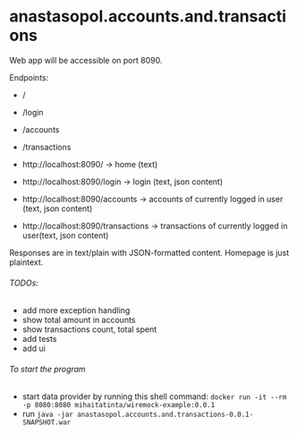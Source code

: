 # anastasopol.accounts.and.transactions

Web app will be accessible on port 8090.

Endpoints:
* /
* /login
* /accounts
* /transactions


* http://localhost:8090/ -> home (text)
* http://localhost:8090/login -> login (text, json content)
* http://localhost:8090/accounts -> accounts of currently logged in user (text, json content)
* http://localhost:8090/transactions ->  transactions of currently logged in user(text, json content)


Responses are in text/plain with JSON-formatted content. Homepage is just plaintext.


<h6>TODOs:</h6>

* add more exception handling
* show total amount in accounts
* show transactions count, total spent
* add tests
* add ui

<h6>To start the program </h6>
  
 * start data provider by running this shell command: ```docker run -it --rm -p 8080:8080 mihaitatinta/wiremock-example:0.0.1```
 * run ```java -jar anastasopol.accounts.and.transactions-0.0.1-SNAPSHOT.war```

